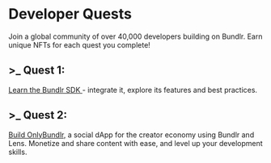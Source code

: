# Developer Quests

Join a global community of over 40,000 developers building on Bundlr.
Earn unique NFTs for each quest you complete!

## >\_ Quest 1:

[Learn the Bundlr SDK ](/hands-on/quests/bundlr-sdk-quest)- integrate it, explore its features and best practices.

## >\_ Quest 2:

[Build OnlyBundlr,](/hands-on/quests/bundlr-lens-quest) a social dApp for the creator economy using Bundlr and Lens. Monetize and share content with ease, and level up your development skills.
